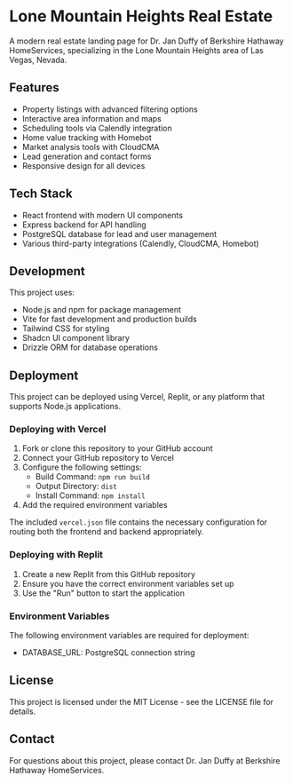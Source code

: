 # Lone Mountain Heights Real Estate

A modern real estate landing page for Dr. Jan Duffy of Berkshire Hathaway HomeServices, specializing in the Lone Mountain Heights area of Las Vegas, Nevada.

## Features

- Property listings with advanced filtering options
- Interactive area information and maps
- Scheduling tools via Calendly integration
- Home value tracking with Homebot
- Market analysis tools with CloudCMA
- Lead generation and contact forms
- Responsive design for all devices

## Tech Stack

- React frontend with modern UI components
- Express backend for API handling
- PostgreSQL database for lead and user management
- Various third-party integrations (Calendly, CloudCMA, Homebot)

## Development

This project uses:
- Node.js and npm for package management
- Vite for fast development and production builds
- Tailwind CSS for styling
- Shadcn UI component library
- Drizzle ORM for database operations

## Deployment

This project can be deployed using Vercel, Replit, or any platform that supports Node.js applications.

### Deploying with Vercel

1. Fork or clone this repository to your GitHub account
2. Connect your GitHub repository to Vercel
3. Configure the following settings:
   - Build Command: `npm run build`
   - Output Directory: `dist`
   - Install Command: `npm install`
4. Add the required environment variables

The included `vercel.json` file contains the necessary configuration for routing both the frontend and backend appropriately.

### Deploying with Replit

1. Create a new Replit from this GitHub repository
2. Ensure you have the correct environment variables set up
3. Use the "Run" button to start the application

### Environment Variables

The following environment variables are required for deployment:

- DATABASE_URL: PostgreSQL connection string

## License

This project is licensed under the MIT License - see the LICENSE file for details.

## Contact

For questions about this project, please contact Dr. Jan Duffy at Berkshire Hathaway HomeServices.
